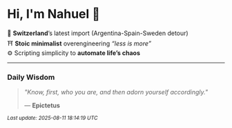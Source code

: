 # Hi, I'm Nahuel :tiger:

📍 **Switzerland**’s latest import (Argentina-Spain-Sweden detour)  
⛩️ **Stoic minimalist** overengineering *“less is more”*  
⚙️ Scripting simplicity to **automate life’s chaos**

---

### Daily Wisdom
> _"Know, first, who you are, and then adorn yourself accordingly."_  
>
> — **Epictetus**

<sub>*Last update: 2025-08-11 18:14:19 UTC*</sub>

